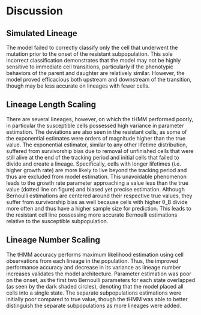 # Discussion

## Simulated Lineage

The model failed to correctly classify only the cell that underwent the mutation prior to the onset of the resistant subpopulation. This sole incorrect classification demonstrates that the model may not be highly sensitive to immediate cell transitions, particularly if the phenotypic behaviors of the parent and daughter are relatively similar. However, the model proved efficacious both upstream and downstream of the transition, though may be less accurate on lineages with fewer cells. 

## Lineage Length Scaling

There are several lineages, however, on which the tHMM performed poorly, in particular the susceptible cells possessed high variance in parameter estimation. The deviations are also seen in the resistant cells, as some of the exponential estimates were orders of magnitude higher than the true value. The exponential estimator, similar to any other lifetime distribution, suffered from survivorship bias due to removal of unfinished cells that were still alive at the end of the tracking period and initial cells that failed to divide and create a lineage. Specifically, cells with longer lifetimes (i.e. higher growth rate) are more likely to live beyond the tracking period and thus are excluded from model estimation. This unavoidable phenomenon leads to the growth rate parameter approaching a value less than the true value (dotted line on figure) and biased yet precise estimation. Although Bernoulli estimations are centered around their respective true values, they suffer from survivorship bias as well because cells with higher θ_B divide more often and thus have a higher sample size for prediction. This leads to the resistant cell line possessing more accurate Bernoulli estimations relative to the susceptible subpopulation.

## Lineage Number Scaling

The tHMM accuracy performs maximum likelihood estimation using cell observations from each lineage in the population. Thus, the improved performance accuracy and decrease in its variance as lineage number increases validates the model architecture. Parameter estimation was poor on the onset, as the first two Bernoulli parameters for each state overlapped (as seen by the dark shaded circles), denoting that the model placed all cells into a single state. The separate subpopulations estimations were initially poor compared to true value, though the tHMM was able to better distinguish the separate subpopulations as more lineages were added.  
 
